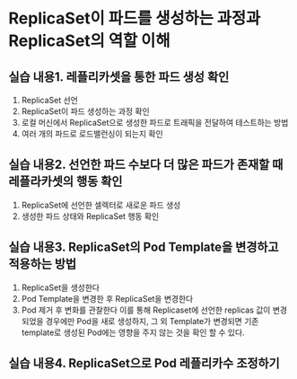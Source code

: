 # ReplicaSet이 파드를 생성하는 과정과 ReplicaSet의 역할 이해

## 실습 내용1. 레플리카셋을 통한 파드 생성 확인
1. ReplicaSet 선언
2. ReplicaSet이 파드 생성하는 과정 확인 
3. 로컬 머신에서 ReplicaSet으로 생성한 파드로 트래픽을 전달하여 테스트하는 방법
4. 여러 개의 파드로 로드밸런싱이 되는지 확인

## 실습 내용2. 선언한 파드 수보다 더 많은 파드가 존재할 때 레플라카셋의 행동 확인 
1. ReplicaSet에 선언한 셀렉터로 새로운 파드 생성
2. 생성한 파드 상태와 ReplicaSet 행동 확인

## 실습 내용3. ReplicaSet의 Pod Template을 변경하고 적용하는 방법
1. ReplicaSet을 생성한다
2. Pod Template을 변경한 후 ReplicaSet을 변경한다
3. Pod 제거 후 변화를 관찰한다
이를 통해 Replicaset에 선언한 replicas 값이 변경되었을 경우에만 Pod을 새로 생성하지, 그 외 Template가 변경되면 기존 template로 생성된 Pod에는 영향을 주지 않는 것을 확인 할 수 있다. 

## 실습 내용4. ReplicaSet으로 Pod 레플리카수 조정하기